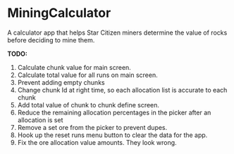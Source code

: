 # MiningCalculator

A calculator app that helps Star Citizen miners determine the value of rocks before deciding to mine them.


**TODO:**
1. Calculate chunk value for main screen.
1. Calculate total value for all runs on main screen.
1. Prevent adding empty chunks
1. Change chunk Id at right time, so each allocation list is accurate to each chunk
1. Add total value of chunk to chunk define screen.
1. Reduce the remaining allocation percentages in the picker after an allocation is set
1. Remove a set ore from the picker to prevent dupes.
1. Hook up the reset runs menu button to clear the data for the app.
1. Fix the ore allocation value amounts. They look wrong.

